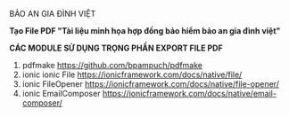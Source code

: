 BẢO AN GIA ĐÌNH VIỆT

**Tạo File PDF "Tài liệu minh họa hợp đồng bảo hiểm bảo an gia đình việt"**

**CÁC MODULE SỬ DỤNG TRỌNG PHẦN EXPORT FILE PDF**

1. pdfmake 
  https://github.com/bpampuch/pdfmake
2. ionic ionic File
  https://ionicframework.com/docs/native/file/
3. ionic FileOpener
  https://ionicframework.com/docs/native/file-opener/
4. ionic EmailComposer
  https://ionicframework.com/docs/native/email-composer/
